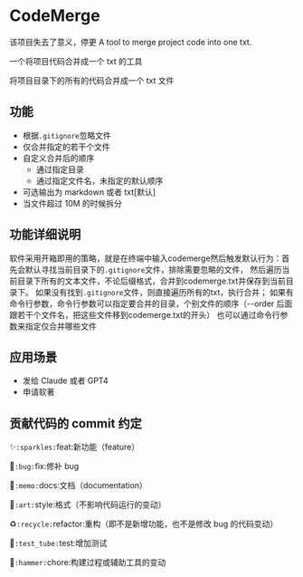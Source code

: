 # CodeMerge
该项目失去了意义，停更
A tool to merge project code into one txt.

一个将项目代码合并成一个 txt 的工具

将项目目录下的所有的代码合并成一个 txt 文件

## 功能

- 根据`.gitignore`忽略文件
- 仅合并指定的若干个文件
- 自定义合并后的顺序
  - 通过指定目录
  - 通过指定文件名，未指定的默认顺序
- 可选输出为 markdown 或者 txt[默认]
- 当文件超过 10M 的时候拆分

## 功能详细说明
软件采用开箱即用的策略，就是在终端中输入codemerge然后触发默认行为：首先会默认寻找当前目录下的`.gitignore`文件，排除需要忽略的文件，
然后遍历当前目录下所有的文本文件，不论后缀格式，合并到codemerge.txt并保存到当前目录下。
如果没有找到`.gitignore`文件，则直接遍历所有的txt，执行合并；
如果有命令行参数，命令行参数可以指定要合并的目录，个别文件的顺序（--order 后面跟若干个文件名，把这些文件移到codemerge.txt的开头）
也可以通过命令行参数来指定仅合并哪些文件
## 应用场景

- 发给 Claude 或者 GPT4
- 申请软著

## 贡献代码的 commit 约定

✨`:sparkles:`feat:新功能（feature）

🐛`:bug:`fix:修补 bug

📝`:memo:`docs:文档（documentation）

🎨`:art:`style:格式（不影响代码运行的变动）

♻️`:recycle:`refactor:重构（即不是新增功能，也不是修改 bug 的代码变动）

🧪`:test_tube:`test:增加测试

🔨`:hammer:`chore:构建过程或辅助工具的变动
